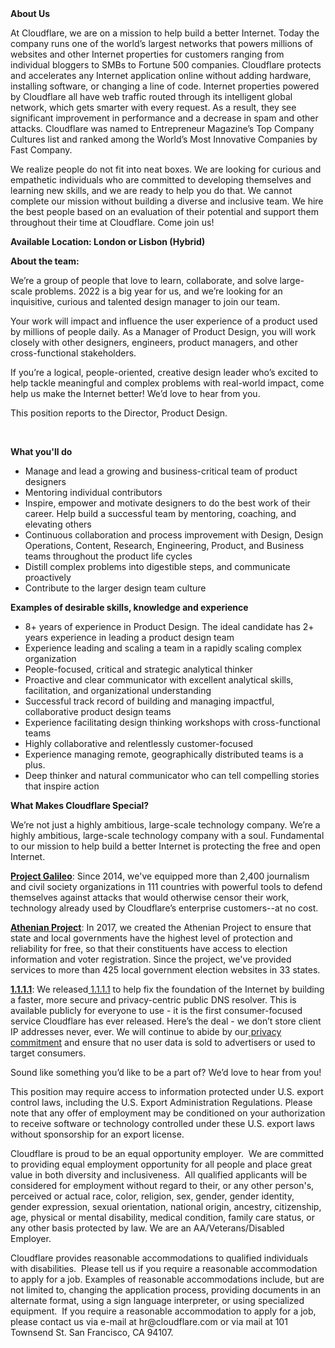 <div class="content-intro">
	<div><strong>About Us</strong></div>
	<div>
		<p>At Cloudflare, we are on a mission to help build a better Internet. Today the company runs one of the world’s largest networks that powers millions of websites and other Internet properties for customers ranging from individual bloggers to SMBs to Fortune 500 companies. Cloudflare protects and accelerates any Internet application online without adding hardware, installing software, or changing a line of code. Internet properties powered by Cloudflare all have web traffic routed through its intelligent global network, which gets smarter with every request. As a result, they see significant improvement in performance and a decrease in spam and other attacks. Cloudflare was named to Entrepreneur Magazine’s Top Company Cultures list and ranked among the World’s Most Innovative Companies by Fast Company.&nbsp;</p>
		<p><span style="font-weight: 400;">We realize people do not fit into neat boxes. We are looking for curious and empathetic individuals who are committed to developing themselves and learning new skills, and we are ready to help you do that. We cannot complete our mission without building a diverse and inclusive team. We hire the best people based on an evaluation of their potential and support them throughout their time at Cloudflare. Come join us!&nbsp;</span></p>
	</div>
</div>
<p><strong>Available Location: London or Lisbon (Hybrid)</strong></p>
<p><strong>About the team:</strong></p>
<p>We’re a group of people that love to learn, collaborate, and solve large-scale problems. 2022 is a big year for us, and we’re looking for an inquisitive, curious and talented design manager to join our team.</p>
<p>Your work will impact and influence the user experience of a product used by millions of people daily. As a Manager of Product Design, you will work closely with other designers, engineers, product managers, and other cross-functional stakeholders.&nbsp;</p>
<p>If you’re a logical, people-oriented, creative design leader who’s excited to help tackle meaningful and complex problems with real-world impact, come help us make the Internet better! We’d love to hear from you.</p>
<p>This position reports to the Director, Product Design.</p>
<p>&nbsp;</p>
<p><strong>What you'll do</strong></p>
<ul>
	<li>Manage and lead a growing and business-critical team of product designers</li>
	<li>Mentoring individual contributors</li>
	<li>Inspire, empower and motivate designers to do the best work of their career. Help build a successful team by mentoring, coaching, and elevating others</li>
	<li>Continuous collaboration and process improvement with Design, Design Operations, Content, Research, Engineering, Product, and Business teams throughout the product life cycles&nbsp;</li>
	<li>Distill complex problems into digestible steps, and communicate proactively</li>
	<li>Contribute to the larger design team culture</li>
</ul>
<p><strong>Examples of desirable skills, knowledge and experience</strong></p>
<ul>
	<li>8+ years of experience in Product Design. The ideal candidate has 2+ years experience in leading a product design team</li>
	<li>Experience leading and scaling a team in a rapidly scaling complex organization</li>
	<li>People-focused, critical and strategic analytical thinker</li>
	<li>Proactive and clear communicator with excellent analytical skills, facilitation, and organizational understanding</li>
	<li>Successful track record of building and managing impactful, collaborative product design teams</li>
	<li>Experience facilitating design thinking workshops with cross-functional teams</li>
	<li>Highly collaborative and relentlessly customer-focused</li>
	<li>Experience managing remote, geographically distributed teams is a plus.</li>
	<li>Deep thinker and natural communicator who can tell compelling stories that inspire action</li>
</ul>
<div class="content-conclusion">
	<p><strong>What Makes Cloudflare Special?</strong></p>
	<p><span style="font-weight: 400;">We’re not just a highly ambitious, large-scale technology company. We’re a highly ambitious, large-scale technology company with a soul. Fundamental to our mission to help build a better Internet is protecting the free and open Internet.</span></p>
	<p><a href="https://blog.cloudflare.com/protecting-free-expression-online/"><strong>Project Galileo</strong></a><span style="font-weight: 400;">: Since 2014, we've equipped more than 2,400 journalism and civil society organizations in 111 countries with powerful tools to defend themselves against attacks that would otherwise censor their work, technology already used by Cloudflare’s enterprise customers--at no cost.</span></p>
	<p><strong><a href="https://www.cloudflare.com/athenian/">Athenian Project</a></strong><span style="font-weight: 400;">: In 2017, we created the Athenian Project to ensure that state and local governments have the highest level of protection and reliability for free, so that their constituents have access to election information and voter registration. Since the project, we've provided services to more than 425 local government election websites in 33 states.</span></p>
	<p><a href="https://1.1.1.1/"><strong>1.1.1.1</strong></a><span style="font-weight: 400;">: We released</span><a href="https://1.1.1.1/"> <span style="font-weight: 400;">1.1.1.1</span></a><span style="font-weight: 400;"> to help fix the foundation of the Internet by building a faster, more secure and privacy-centric public DNS resolver. This is available publicly for everyone to use - it is the first consumer-focused service Cloudflare has ever released. Here’s the deal - we don’t store client IP addresses never, ever. We will continue to abide by our</span><a href="https://developers.cloudflare.com/1.1.1.1/privacy/public-dns-resolver"> privacy commitment</a><span style="font-weight: 400;"> and ensure that no user data is sold to advertisers or used to target consumers.</span></p>
	<p><span style="font-weight: 400;">Sound like something you’d like to be a part of? We’d love to hear from you!</span></p>
	<p><span style="font-weight: 400;">This position may require access to information protected under U.S. export control laws, including the U.S. Export Administration Regulations. Please note that any offer of employment may be conditioned on your authorization to receive software or technology controlled under these U.S. export laws without sponsorship for an export license.</span></p>
	<p><span style="font-weight: 400;">Cloudflare is proud to be an equal opportunity employer. &nbsp;We are committed to providing equal employment opportunity for all people and place great value in both diversity and inclusiveness. &nbsp;All qualified applicants will be considered for employment without regard to their, or any other person's, perceived or actual</span> <span style="font-weight: 400;">race, color, religion, sex, gender, gender identity, gender expression, sexual orientation, national origin, ancestry, citizenship, age, physical or mental disability, medical condition, family care status, or any other basis protected by law. </span><span style="font-weight: 400;">We are an AA/Veterans/Disabled Employer.</span></p>
	<p><span style="font-weight: 400;">Cloudflare provides reasonable accommodations to qualified individuals with disabilities. &nbsp;Please tell us if you require a reasonable accommodation to apply for a job. Examples of reasonable accommodations include, but are not limited to, changing the application process, providing documents in an alternate format, using a sign language interpreter, or using specialized equipment. &nbsp;If you require a reasonable accommodation to apply for a job, please contact us via e-mail at </span><span style="font-weight: 400;">hr@cloudflare.com</span><span style="font-weight: 400;"> or via mail at 101 Townsend St. San Francisco, CA 94107.</span></p>
</div>
